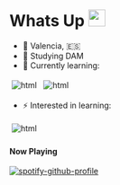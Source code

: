 # Whats Up <img src="https://raw.githubusercontent.com/iampavangandhi/iampavangandhi/master/gifs/Hi.gif" width="30px">
-  📍 Valencia, 🇪🇸
- 📖 Studying DAM
- 🌱 Currently learning:
<p align="left">
 <img src="https://www.vectorlogo.zone/logos/java/java-icon.svg" alt="html" style="vertical-align:top; margin:4px">
 <img src="https://www.vectorlogo.zone/logos/w3_html5/w3_html5-icon.svg" alt="html" style="vertical-align:top; margin:4px">

</p>

- ⚡ Interested in learning:
<p align="left">
 
 <img src="https://www.vectorlogo.zone/logos/python/python-icon.svg" alt="html" style="vertical-align:top; margin:4px">
 
 </p>


#### Now Playing
[![spotify-github-profile](https://spotify-github-profile.vercel.app/api/view?uid=1zf2l3dwpihztd57ygc19w5b4&cover_image=true&theme=default&show_offline=false&background_color=121212&interchange=false&bar_color=ffffff&bar_color_cover=false)](https://github.com/kittinan/spotify-github-profile)
